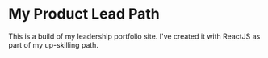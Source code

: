 # My Product Lead Path

This is a build of my leadership portfolio site.
I've created it with ReactJS as part of my up-skilling path.
